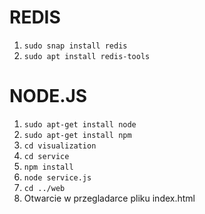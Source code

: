 # REDIS
1. `sudo snap install redis`
2. `sudo apt install redis-tools`
# NODE.JS
1. `sudo apt-get install node`
2. `sudo apt-get install npm`
3. `cd visualization`
4. `cd service`
5. `npm install`
6. `node service.js`
7. `cd ../web`
8. Otwarcie w przegladarce pliku index.html
